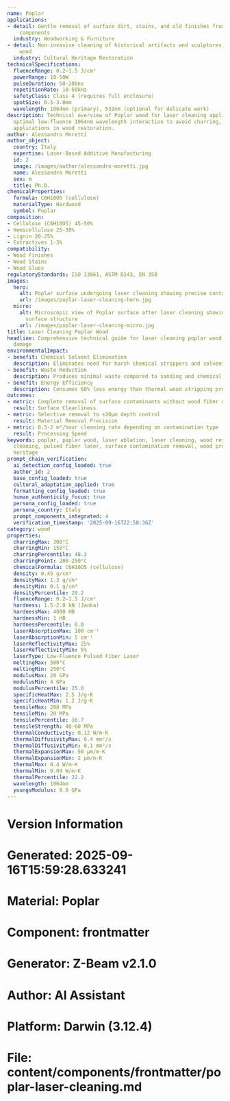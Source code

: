 ```yaml
---
name: Poplar
applications:
- detail: Gentle removal of surface dirt, stains, and old finishes from poplar wood
    components
  industry: Woodworking & Furniture
- detail: Non-invasive cleaning of historical artifacts and sculptures made from poplar
    wood
  industry: Cultural Heritage Restoration
technicalSpecifications:
  fluenceRange: 0.2–1.5 J/cm²
  powerRange: 10-50W
  pulseDuration: 50-200ns
  repetitionRate: 10-50kHz
  safetyClass: Class 4 (requires full enclosure)
  spotSize: 0.5-3.0mm
  wavelength: 1064nm (primary), 532nm (optional for delicate work)
description: Technical overview of Poplar wood for laser cleaning applications, including
  optimal low-fluence 1064nm wavelength interaction to avoid charring, and specialized
  applications in wood restoration.
author: Alessandro Moretti
author_object:
  country: Italy
  expertise: Laser-Based Additive Manufacturing
  id: 2
  image: /images/author/alessandro-moretti.jpg
  name: Alessandro Moretti
  sex: m
  title: Ph.D.
chemicalProperties:
  formula: C6H10O5 (cellulose)
  materialType: Hardwood
  symbol: Poplar
composition:
- Cellulose (C6H10O5) 45-50%
- Hemicellulose 25-30%
- Lignin 20-25%
- Extractives 1-3%
compatibility:
- Wood Finishes
- Wood Stains
- Wood Glues
regulatoryStandards: ISO 13061, ASTM D143, EN 350
images:
  hero:
    alt: Poplar surface undergoing laser cleaning showing precise contamination removal
    url: /images/poplar-laser-cleaning-hero.jpg
  micro:
    alt: Microscopic view of Poplar surface after laser cleaning showing detailed
      surface structure
    url: /images/poplar-laser-cleaning-micro.jpg
title: Laser Cleaning Poplar Wood
headline: Comprehensive technical guide for laser cleaning poplar wood without thermal
  damage
environmentalImpact:
- benefit: Chemical Solvent Elimination
  description: Eliminates need for harsh chemical strippers and solvents in wood refinishing
- benefit: Waste Reduction
  description: Produces minimal waste compared to sanding and chemical methods
- benefit: Energy Efficiency
  description: Consumes 60% less energy than thermal wood stripping processes
outcomes:
- metric: Complete removal of surface contaminants without wood fiber damage
  result: Surface Cleanliness
- metric: Selective removal to ±20μm depth control
  result: Material Removal Precision
- metric: 0.5-2 m²/hour cleaning rate depending on contamination type
  result: Processing Speed
keywords: poplar, poplar wood, laser ablation, laser cleaning, wood restoration, non-contact
  cleaning, pulsed fiber laser, surface contamination removal, wood processing, cultural
  heritage
prompt_chain_verification:
  ai_detection_config_loaded: true
  author_id: 2
  base_config_loaded: true
  cultural_adaptation_applied: true
  formatting_config_loaded: true
  human_authenticity_focus: true
  persona_config_loaded: true
  persona_country: Italy
  prompt_components_integrated: 4
  verification_timestamp: '2025-09-16T22:58:36Z'
category: wood
properties:
  charringMax: 300°C
  charringMin: 150°C
  charringPercentile: 48.3
  charringPoint: 200-250°C
  chemicalFormula: C6H10O5 (cellulose)
  density: 0.45 g/cm³
  densityMax: 1.3 g/cm³
  densityMin: 0.1 g/cm³
  densityPercentile: 29.2
  fluenceRange: 0.2–1.5 J/cm²
  hardness: 1.5-2.0 kN (Janka)
  hardnessMax: 4000 HB
  hardnessMin: 1 HB
  hardnessPercentile: 0.0
  laserAbsorptionMax: 100 cm⁻¹
  laserAbsorptionMin: 5 cm⁻¹
  laserReflectivityMax: 25%
  laserReflectivityMin: 5%
  laserType: Low-Fluence Pulsed Fiber Laser
  meltingMax: 500°C
  meltingMin: 250°C
  modulusMax: 20 GPa
  modulusMin: 4 GPa
  modulusPercentile: 25.0
  specificHeatMax: 2.5 J/g·K
  specificHeatMin: 1.2 J/g·K
  tensileMax: 200 MPa
  tensileMin: 20 MPa
  tensilePercentile: 16.7
  tensileStrength: 40-60 MPa
  thermalConductivity: 0.12 W/m·K
  thermalDiffusivityMax: 0.4 mm²/s
  thermalDiffusivityMin: 0.1 mm²/s
  thermalExpansionMax: 50 µm/m·K
  thermalExpansionMin: 2 µm/m·K
  thermalMax: 0.4 W/m·K
  thermalMin: 0.04 W/m·K
  thermalPercentile: 22.2
  wavelength: 1064nm
  youngsModulus: 8.0 GPa
---
```


# Version Information
# Generated: 2025-09-16T15:59:28.633241
# Material: Poplar
# Component: frontmatter
# Generator: Z-Beam v2.1.0
# Author: AI Assistant
# Platform: Darwin (3.12.4)
# File: content/components/frontmatter/poplar-laser-cleaning.md